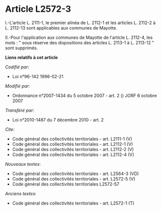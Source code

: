 # Article L2572-3

I.-L'article L. 2111-1, le premier alinéa de L. 2112-1 et les articles L. 2112-2 à L. 2112-13 sont applicables aux communes
de Mayotte. 

II.-Pour l'application aux communes de Mayotte de l'article L. 2112-4, les mots : " sous réserve des dispositions des
articles L. 2113-1 à L. 2113-12 " sont supprimés.

**Liens relatifs à cet article**

_Codifié par_:

  - Loi n°96-142 1996-02-21

_Modifié par_:

  - Ordonnance n°2007-1434 du 5 octobre 2007 - art. 2 () JORF 6 octobre 2007

_Transféré par_:

  - Loi n°2010-1487 du 7 décembre 2010 - art. 2

_Cite_:

  - Code général des collectivités territoriales - art. L2111-1 (V)
  - Code général des collectivités territoriales - art. L2112-1 (V)
  - Code général des collectivités territoriales - art. L2112-2 (V)
  - Code général des collectivités territoriales - art. L2112-4 (V)

_Nouveaux textes_:

  - Code général des collectivités territoriales - art. L2564-3 (VD)
  - Code général des collectivités territoriales - art. L2572-5 (V)
  - Code général des collectivités territoriales L2572-57

_Anciens textes_:

  - Code général des collectivités territoriales - art. L2572-1 (T)
